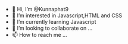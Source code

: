 - 👋 Hi, I’m @Kunnaphat9
- 👀 I’m interested in Javascript,HTML and CSS
- 🌱 I’m currently learning Javascript
- 💞️ I’m looking to collaborate on ...
- 📫 How to reach me ...

<!---
Kunnaphat9/Kunnaphat9 is a ✨ special ✨ repository because its `README.md` (this file) appears on your GitHub profile.
You can click the Preview link to take a look at your changes.
--->

